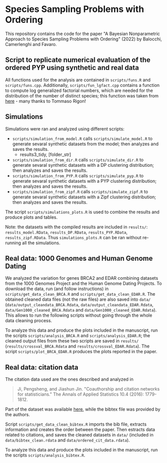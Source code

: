 # Species Sampling Problems with Ordering

This repository contains the code for the paper "A Bayesian Nonparametric Approach to Species Sampling Problems with Ordering" (2022) by Balocchi, Camerlenghi and Favaro. <!-- [arxiv](...) -->

## Script to replicate numerical evaluation of the ordered PYP using synthetic and real data

All functions used for the analysis are contained in `scripts/funs.R` and `scripts/funs.cpp`. 
Additionally, `scripts/fun_lgfact.cpp` contains a function to compute log generalized factorial numbers, which are needed for the distribution of the number of distinct species; this function was taken from [here](https://github.com/danieledurante/ESBM/blob/master/Source/stirling.cpp) - many thanks to Tommaso Rigon! 

## Simulations

Simulations were ran and analyzed using different scripts:
- `scripts/simulation_from_model.R` calls `scripts/simulate_model.R` to generate sevaral synthetic datasets from the model; then analyzes and saves the results.
	+ results3_tidy, [folder_str]
- `scripts/simulation_from_dir.R` calls `scripts/simulate_dir.R` to generate sevaral synthetic datasets with a DP clustering distribution; then analyzes and saves the results.
- `scripts/simulation_from_PYP.R` calls `scripts/simulate_pyp.R` to generate sevaral synthetic datasets with a PYP clustering distribution; then analyzes and saves the results.
- `scripts/simulation_from_zipf.R` calls `scripts/simulate_zipf.R` to generate sevaral synthetic datasets with a Zipf clustering distribution; then analyzes and saves the results.
	
The script `scripts/simulations_plots.R` is used to combine the results and produce plots and tables.

Note: the datasets with the compiled results are included in `results/`: `results_model.RData`, `results_DP.RData`, `results_PYP.RData`, `results_zipf.RData`. Thus `simulations_plots.R` can be ran without re-running all the simulations.

## Real data: 1000 Genomes and Human Genome Dating

We analyzed the variation for genes BRCA2 and EDAR combining datasets from the 1000 Genomes Project and the Human Genome Dating Projects.
To download the data, run (and follow instructions) in `scripts/get_data_clean_BRCA.R` and `scripts/get_data_clean_EDAR.R`.
The obtained cleaned data files (not the raw files) are also saved into `data/` (`data/output_cleandata_BRCA.Rdata`, `data/output_cleandata_EDAR.Rdata`, `data/Gen1000_cleaned_BRCA.Rdata` and `data/Gen1000_cleaned_EDAR.Rdata`). This allows to run the following scripts without going through the whole data cleaning process.

To analyze this data and produce the plots included in the manuscript, run the scripts `scripts/analysis_BRCA.R` and `scripts/analysis_EDAR.R`; the cleaned output files from these two scripts are saved in `results/` (`results/crossval_BRCA.Rdata` and `results/crossval_EDAR.Rdata`).
The script `scripts/plot_BRCA_EDAR.R` produces the plots reported in the paper.

## Real data: citation data

The citation data used are the ones described and analyzed in 

> Ji, Pengsheng, and Jiashun Jin. "Coauthorship and citation networks for statisticians." The Annals of Applied Statistics 10.4 (2016): 1779-1812.

Part of the dataset was available [here](https://www.stat.uga.edu/directory/people/pengsheng-ji), while the bibtex file was provided by the authors.

Script `scripts/get_data_clean_bibtex.R` imports the bib file, extracts information and creates the order between the paper. Then estracts data related to citations, and saves the cleaned datasets in `data/` (included in `data/bibtex_clean.rdata` and `data/ordered_cit_data.rdata`).

To analyze this data and produce the plots included in the manuscript, run the scripts `scripts/analysis_bibtex.R`.